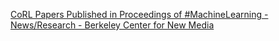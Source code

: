 [CoRL Papers Published in Proceedings of #MachineLearning - News/Research - Berkeley Center for New Media](https://qi.tc/qi/112632)